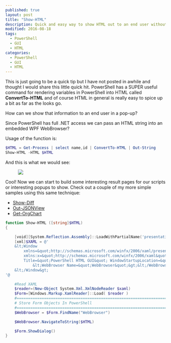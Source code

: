 ```yaml
---
published: true
layout: post
title: "Show-HTML"
description: Quick and easy way to show HTML out to an end user without having to open a browser or save any HTML file to the disk.
modified: 2016-08-18
tags:
  - PowerShell
  - GUI
  - HTML
categories:
  - PowerShell
  - GUI
  - HTML
---
```


This is just going to be a quick tip but I have not posted in awhile and thought I would share this little quick hit. PowerShell has a SUPER useful command for rendering variables in PowerShell into HTML called **ConvertTo-HTML** and of course HTML in general is really easy to spice up a bit as far as the looks go.

How can we show that information to an end user in a pop-up?

Since PowerShell has full .NET access we can pass an HTML string into an embedded WPF WebBrowser?

<!-- more -->

Usage of the function is:

```powershell
$HTML = Get-Process | select name,id | ConvertTo-HTML | Out-String
Show-HTML -HTML $HTML
```

And this is what we would see:

<figure>
	<img src="{{ site.url }}/images/Show-HTML.jpg">
</figure>

Cool! Now we can start to build some interesting result pages for our scripts or interesting popups to show. Check out a couple of my more simple samples using this same technique:

- [Show-Diff](https://gist.github.com/Tiberriver256/8d0ea1edb4f1c8afedfe79f211e5323a)
- [Out-JSONView](https://gist.github.com/Tiberriver256/daba16524fa70ff2f4e0cd37fc366aef)
- [Get-OrgChart](https://gist.github.com/Tiberriver256/6335193d77b9617beedf3bb117974ce7)

```powershell
function Show-HTML ([string]$HTML)
{

    [void][System.Reflection.Assembly]::LoadWithPartialName('presentationframework')
    [xml]$XAML = @'
    &lt;Window
        xmlns=&quot;http://schemas.microsoft.com/winfx/2006/xaml/presentation&quot;
        xmlns:x=&quot;http://schemas.microsoft.com/winfx/2006/xaml&quot;
        Title=&quot;PowerShell HTML GUI&quot; WindowStartupLocation=&quot;CenterScreen&quot;&gt;
            &lt;WebBrowser Name=&quot;WebBrowser&quot;&gt;&lt;/WebBrowser&gt;
    &lt;/Window&gt;
'@

    #Read XAML
    $reader=(New-Object System.Xml.XmlNodeReader $xaml) 
    $Form=[Windows.Markup.XamlReader]::Load( $reader )
    #===========================================================================
    # Store Form Objects In PowerShell
    #===========================================================================
    $WebBrowser = $Form.FindName("WebBrowser")

    $WebBrowser.NavigateToString($HTML)

    $Form.ShowDialog()
}
```
